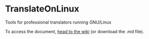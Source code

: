 # TranslateOnLinux

Tools for professional translators running GNU/Linux

To access the document, [head to the wiki](https://github.com/idimitriadis0/TranslateOnLinux/wiki/TranslateOnLinux) (or download the .md file).
